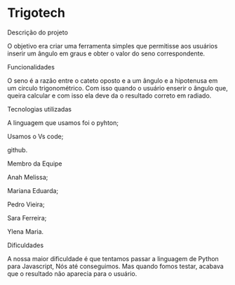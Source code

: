 # Trigotech

Descrição do projeto 

O objetivo era criar uma ferramenta simples que permitisse aos usuários inserir um ângulo em graus e obter o valor do seno correspondente.

Funcionalidades

O seno é a razão entre o cateto oposto e a um ângulo e a hipotenusa em um circulo trigonométrico. 
Com isso quando o usuário enserir o ângulo que, queira calcular e com isso ela deve da o resultado correto em radiado.

Tecnologias utilizadas 

A linguagem que usamos foi o pyhton;

Usamos o Vs code;

github. 

Membro da Equipe 

Anah Melissa;

Mariana Eduarda;

Pedro Vieira;

Sara Ferreira;

Ylena Maria.

Dificuldades 

A nossa maior dificuldade é que tentamos passar a linguagem de Python para Javascript, Nós até conseguimos.
Mas quando fomos testar, acabava que o resultado não aparecia para o usuário.

